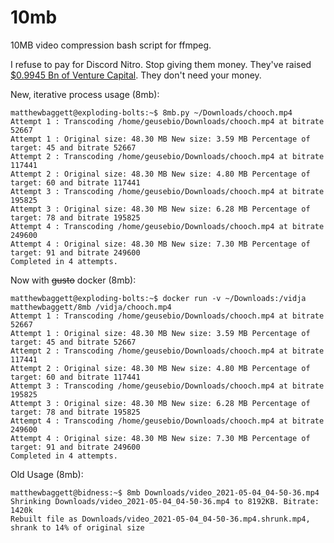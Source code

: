 # 10mb
10MB video compression bash script for ffmpeg. 

I refuse to pay for Discord Nitro. Stop giving them money. They've raised [$0.9945 Bn of Venture Capital](https://www.crunchbase.com/organization/discord/company_financials). They don't need your money.

New, iterative process usage (8mb):
```
matthewbaggett@exploding-bolts:~$ 8mb.py ~/Downloads/chooch.mp4
Attempt 1 : Transcoding /home/geusebio/Downloads/chooch.mp4 at bitrate 52667
Attempt 1 : Original size: 48.30 MB New size: 3.59 MB Percentage of target: 45 and bitrate 52667
Attempt 2 : Transcoding /home/geusebio/Downloads/chooch.mp4 at bitrate 117441
Attempt 2 : Original size: 48.30 MB New size: 4.80 MB Percentage of target: 60 and bitrate 117441
Attempt 3 : Transcoding /home/geusebio/Downloads/chooch.mp4 at bitrate 195825
Attempt 3 : Original size: 48.30 MB New size: 6.28 MB Percentage of target: 78 and bitrate 195825
Attempt 4 : Transcoding /home/geusebio/Downloads/chooch.mp4 at bitrate 249600
Attempt 4 : Original size: 48.30 MB New size: 7.30 MB Percentage of target: 91 and bitrate 249600
Completed in 4 attempts.
```

Now with ~~gusto~~ docker (8mb):
```
matthewbaggett@exploding-bolts:~$ docker run -v ~/Downloads:/vidja matthewbaggett/8mb /vidja/chooch.mp4
Attempt 1 : Transcoding /home/geusebio/Downloads/chooch.mp4 at bitrate 52667
Attempt 1 : Original size: 48.30 MB New size: 3.59 MB Percentage of target: 45 and bitrate 52667
Attempt 2 : Transcoding /home/geusebio/Downloads/chooch.mp4 at bitrate 117441
Attempt 2 : Original size: 48.30 MB New size: 4.80 MB Percentage of target: 60 and bitrate 117441
Attempt 3 : Transcoding /home/geusebio/Downloads/chooch.mp4 at bitrate 195825
Attempt 3 : Original size: 48.30 MB New size: 6.28 MB Percentage of target: 78 and bitrate 195825
Attempt 4 : Transcoding /home/geusebio/Downloads/chooch.mp4 at bitrate 249600
Attempt 4 : Original size: 48.30 MB New size: 7.30 MB Percentage of target: 91 and bitrate 249600
Completed in 4 attempts.
```

Old Usage (8mb):
```
matthewbaggett@bidness:~$ 8mb Downloads/video_2021-05-04_04-50-36.mp4
Shrinking Downloads/video_2021-05-04_04-50-36.mp4 to 8192KB. Bitrate: 1420k
Rebuilt file as Downloads/video_2021-05-04_04-50-36.mp4.shrunk.mp4, shrank to 14% of original size
```
